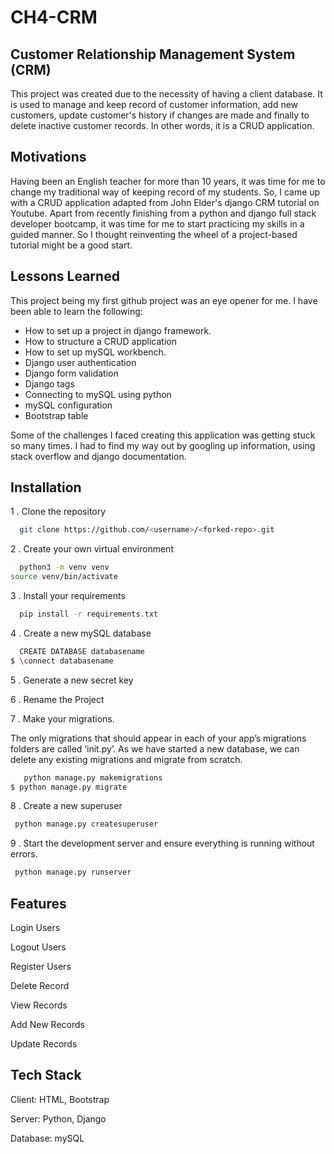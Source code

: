 # CH4-CRM
## Customer Relationship Management System (CRM)
This project was created due to the necessity of having a client database. It is used to manage and keep record of customer information, add new customers, update customer's history if changes are made and finally to delete inactive customer records. In other words, it is a CRUD application.

## Motivations
Having been an English teacher for more than 10 years, it was time for me to change my traditional way of keeping record of my students. So, I came up with a CRUD application adapted from John Elder's django CRM tutorial on Youtube. Apart from recently finishing from a python and django full stack developer bootcamp, it was time for me to start practicing my skills in a guided manner. So I thought reinventing the wheel of a project-based tutorial might be a good start.

## Lessons Learned
This project being my first github project was an eye opener for me. I have been able to learn the following:

- How to set up a project in django framework.
- How to structure a CRUD application
- How to set up mySQL workbench.
- Django user authentication
- Django form validation
- Django tags
- Connecting to mySQL using python
- mySQL configuration
- Bootstrap table

Some of the challenges I faced creating this application was getting stuck so many times. I had to find my way out by googling up information, using stack overflow and django documentation.

## Installation
1 . Clone the repository
```bash
  git clone https://github.com/<username>/<forked-repo>.git
```
2 . Create your own virtual environment
```bash
  python3 -m venv venv
source venv/bin/activate
```
3 . Install your requirements
```bash
  pip install -r requirements.txt
```
4 . Create a new mySQL database
```bash
  CREATE DATABASE databasename
$ \connect databasename
```
5 . Generate a new secret key 

6 . Rename the Project

7 . Make your migrations. 

The only migrations that should appear in each of your app’s migrations folders are called ‘init.py’. As we have started a new database, we can delete any existing migrations and migrate from scratch.
```bash
   python manage.py makemigrations
$ python manage.py migrate
```
8 . Create a new superuser
```bash
 python manage.py createsuperuser 
 ```
9 . Start the development server and ensure everything is running without errors.
```bash
 python manage.py runserver
 ```
## Features
Login Users

Logout Users

Register Users

Delete Record

View Records

Add New Records

Update Records

## Tech Stack
Client: HTML, Bootstrap

Server: Python, Django

Database: mySQL
